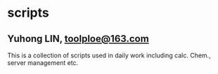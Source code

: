 # scripts

## Yuhong LIN, toolploe@163.com

This is a collection of scripts used in daily work including calc. Chem., server management etc.
